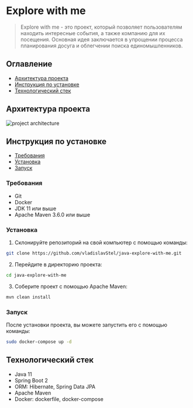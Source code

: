 # Explore with me

> Explore with me - это проект, который позволяет пользователям 
> находить интересные события, а также компанию для их посещения.
> Основная идея заключается в упрощении процесса планирования досуга 
> и облегчении поиска единомышленников.

## Оглавление

- [Архитектура проекта](#архитектура-проекта)
- [Инструкция по установке](#инструкция-по-установке)
- [Технологический стек](#технологический-стек)

## Архитектура проекта
![project architecture](./.readme/project_architecture.png)

## Инструкция по установке

- [Требования](#требования)
- [Установка](#установка)
- [Запуск](#запуск)

### Требования

- Git
- Docker
- JDK 11 или выше
- Apache Maven 3.6.0 или выше

### Установка

1. Склонируйте репозиторий на свой компьютер с помощью команды:
```bash
git clone https://github.com/vladislavStel/java-explore-with-me.git
```

2. Перейдите в директорию проекта:
```bash
cd java-explore-with-me
```

3. Соберите проект с помощью Apache Maven:
```bash
mvn clean install
```

### Запуск
После установки проекта, вы можете запустить его с помощью команды:
```bash
sudo docker-compose up -d
```

## Технологический стек

- Java 11
- Spring Boot 2
- ORM: Hibernate, Spring Data JPA
- Apache Maven
- Docker: dockerfile, docker-compose
